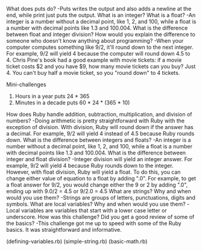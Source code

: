 What does puts do?
-Puts writes the output and also adds a newline at the end, while print just puts the output.
What is an integer? What is a float?
-An integer is a number without a decimal point, like 1, 2, and 100, while a float is a number with decimal points like 1.3 and 100.004.
What is the difference between float and integer division? How would you explain the difference to someone who doesn't know anything about programming?
-When your computer computes something like 9/2, it'll round down to the next integer. For example, 9/2 will yield 4 because the computer will round down 4.5 to 4. Chris Pine's book had a good example with movie tickets: if a movie ticket costs $2 and you have $9, how many movie tickets can you buy? Just 4. You can't buy half a movie ticket, so you "round down" to 4 tickets. 

Mini-challenges
1. Hours in a year
puts 24 * 365
2. Minutes in a decade
puts 60 * 24 * (365 * 10)

How does Ruby handle addition, subtraction, multiplication, and division of numbers?
-Doing arithmetic is pretty straightforward with Ruby with the exception of division. With division, Ruby will round down if the answer has a decimal. For example, 9/2 will yield 4 instead of 4.5 because Ruby rounds down.
What is the difference between integers and floats?
-An integer is a number without a decimal point, like 1, 2, and 100, while a float is a number with decimal points like 1.3 and 100.004.
What is the difference between integer and float division?
-Integer division will yield an integer answer. For example, 9/2 will yield 4 because Ruby rounds down to the integer. However, with float division, Ruby will yield a float. To do this, you can change either value of equation to a float by adding ".0". For example, to get a float answer for 9/2, you would change either the 9 or 2 by adding ".0", ending up with 9.0/2 = 4.5 or 9/2.0 = 4.5
What are strings? Why and when would you use them?
-Strings are groups of letters, punctuations, digits and symbols.
What are local variables? Why and when would you use them?
-Local variables are variables that start with a lower case letter or underscore.
How was this challenge? Did you get a good review of some of the basics?
-This challenge got me up to speed with some of the Ruby basics. It was straightforward and informative.

(defining-variables.rb)
(simple-string.rb)
(basic-math.rb)